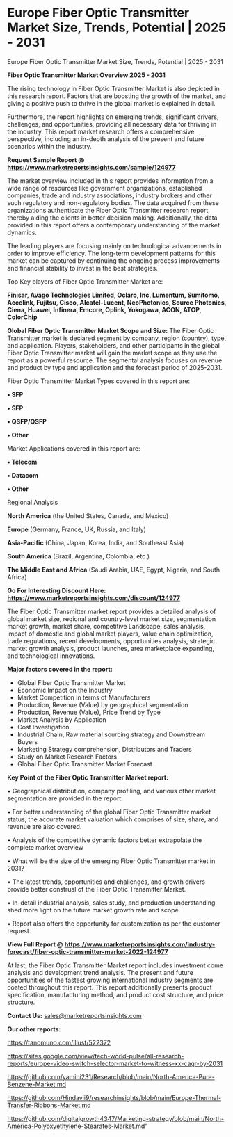 # Europe Fiber Optic Transmitter Market Size, Trends, Potential | 2025 - 2031
Europe Fiber Optic Transmitter Market Size, Trends, Potential | 2025 - 2031

<Strong> Fiber Optic Transmitter Market Overview 2025 - 2031</strong>

The rising technology in Fiber Optic Transmitter Market is also depicted in this research report. Factors that are boosting the growth of the market, and giving a positive push to thrive in the global market is explained in detail.

Furthermore, the report highlights on emerging trends, significant drivers, challenges, and opportunities, providing all necessary data for thriving in the industry. This report market research offers a comprehensive perspective, including an in-depth analysis of the present and future scenarios within the industry.

<strong>Request Sample Report @ <a href=https://www.marketreportsinsights.com/sample/124977>https://www.marketreportsinsights.com/sample/124977</a></strong>

The market overview included in this report provides information from a wide range of resources like government organizations, established companies, trade and industry associations, industry brokers and other such regulatory and non-regulatory bodies. The data acquired from these organizations authenticate the Fiber Optic Transmitter research report, thereby aiding the clients in better decision making. Additionally, the data provided in this report offers a contemporary understanding of the market dynamics.

The leading players are focusing mainly on technological advancements in order to improve efficiency. The long-term development patterns for this market can be captured by continuing the ongoing process improvements and financial stability to invest in the best strategies.

Top Key players of Fiber Optic Transmitter Market are:

<strong>Finisar, Avago Technologies Limited, Oclaro, Inc, Lumentum, Sumitomo, Accelink, Fujitsu, Cisco, Alcatel-Lucent, NeoPhotonics, Source Photonics, Ciena, Huawei, Infinera, Emcore, Oplink, Yokogawa, ACON, ATOP, ColorChip</strong>

<strong><b>Global Fiber Optic Transmitter Market Scope and Size:</b></strong>
The Fiber Optic Transmitter market is declared segment by company, region (country), type, and application. Players, stakeholders, and other participants in the global Fiber Optic Transmitter market will gain the market scope as they use the report as a powerful resource. The segmental analysis focuses on revenue and product by type and application and the forecast period of 2025-2031.

Fiber Optic Transmitter Market Types covered in this report are:

<strong>• SFP

• SFP

• QSFP/QSFP

• Other</strong>

Market Applications covered in this report are:

<strong>• Telecom

• Datacom

• Other</strong> 

Regional Analysis

<strong>North America</strong> (the United States, Canada, and Mexico)

<strong>Europe</strong> (Germany, France, UK, Russia, and Italy)

<strong>Asia-Pacific</strong> (China, Japan, Korea, India, and Southeast Asia)

<strong>South America</strong> (Brazil, Argentina, Colombia, etc.)

<strong>The Middle East and Africa</strong> (Saudi Arabia, UAE, Egypt, Nigeria, and South Africa)

<strong>Go For Interesting Discount Here: <a href=https://www.marketreportsinsights.com/discount/124977>https://www.marketreportsinsights.com/discount/124977</a></strong>

The Fiber Optic Transmitter market report provides a detailed analysis of global market size, regional and country-level market size, segmentation market growth, market share, competitive Landscape, sales analysis, impact of domestic and global market players, value chain optimization, trade regulations, recent developments, opportunities analysis, strategic market growth analysis, product launches, area marketplace expanding, and technological innovations.

<strong><b>Major factors covered in the report:</b></strong>
<ul>
  <li>Global Fiber Optic Transmitter Market </li>
  <li>Economic Impact on the Industry</li>
  <li>Market Competition in terms of Manufacturers</li>
  <li>Production, Revenue (Value) by geographical segmentation</li>
  <li>Production, Revenue (Value), Price Trend by Type</li>
  <li>Market Analysis by Application</li>
  <li>Cost Investigation</li>
  <li>Industrial Chain, Raw material sourcing strategy and Downstream Buyers</li>
  <li>Marketing Strategy comprehension, Distributors and Traders</li>
  <li>Study on Market Research Factors</li>
  <li>Global Fiber Optic Transmitter Market Forecast</li>
</ul>

<strong><b>Key Point of the Fiber Optic Transmitter Market report:</b></strong>

• Geographical distribution, company profiling, and various other market segmentation are provided in the report.

• For better understanding of the global Fiber Optic Transmitter market status, the accurate market valuation which comprises of size, share, and revenue are also covered.

• Analysis of the competitive dynamic factors better extrapolate the complete market overview

• What will be the size of the emerging Fiber Optic Transmitter market in 2031?

• The latest trends, opportunities and challenges, and growth drivers provide better construal of the Fiber Optic Transmitter Market.

• In-detail industrial analysis, sales study, and production understanding shed more light on the future market growth rate and scope.

• Report also offers the opportunity for customization as per the customer request.

<strong><b>View Full Report @ <a href=https://www.marketreportsinsights.com/industry-forecast/fiber-optic-transmitter-market-2022-124977>https://www.marketreportsinsights.com/industry-forecast/fiber-optic-transmitter-market-2022-124977</a></b></strong>


At last, the Fiber Optic Transmitter Market report includes investment come analysis and development trend analysis. The present and future opportunities of the fastest growing international industry segments are coated throughout this report. This report additionally presents product specification, manufacturing method, and product cost structure, and price structure.

<strong>Contact Us:</strong>
sales@marketreportsinsights.com

<strong>Our other reports:</strong>

<a href=https://tanomuno.com/illust/522372>https://tanomuno.com/illust/522372</a>

<a href=https://sites.google.com/view/tech-world-pulse/all-research-reports/europe-video-switch-selector-market-to-witness-xx-cagr-by-2031>https://sites.google.com/view/tech-world-pulse/all-research-reports/europe-video-switch-selector-market-to-witness-xx-cagr-by-2031</a>

<a href=https://github.com/yamini231/Research/blob/main/North-America-Pure-Benzene-Market.md>https://github.com/yamini231/Research/blob/main/North-America-Pure-Benzene-Market.md</a>

<a href=https://github.com/Hindavii9/researchinsights/blob/main/Europe-Thermal-Transfer-Ribbons-Market.md>https://github.com/Hindavii9/researchinsights/blob/main/Europe-Thermal-Transfer-Ribbons-Market.md</a>

<a href=https://github.com/digitalgrowth4347/Marketing-strategy/blob/main/North-America-Polyoxyethylene-Stearates-Market.md>https://github.com/digitalgrowth4347/Marketing-strategy/blob/main/North-America-Polyoxyethylene-Stearates-Market.md</a>"
